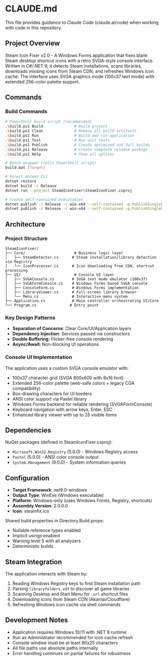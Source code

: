 # CLAUDE.md

This file provides guidance to Claude Code (claude.ai/code) when working with code in this repository.

## Project Overview

Steam Icon Fixer v2.0 - A Windows Forms application that fixes blank Steam desktop shortcut icons with a retro SVGA-style console interface. Written in C#/.NET 9, it detects Steam installations, scans libraries, downloads missing icons from Steam CDN, and refreshes Windows icon cache. The interface uses SVGA graphics mode (100x37 text mode) with extended 256-color palette support.

## Commands

### Build Commands
```bash
# PowerShell build script (recommended)
.\build.ps1 Build              # Build project
.\build.ps1 Clean              # Remove all build artifacts
.\build.ps1 Run                # Build and run application
.\build.ps1 Test               # Run unit tests  
.\build.ps1 Publish            # Create optimized and full builds
.\build.ps1 Release            # Create complete release package
.\build.ps1 Help               # Show all options

# Batch wrapper (calls PowerShell script)
build.bat [Target]

# Direct dotnet CLI
dotnet restore
dotnet build -c Release
dotnet run --project SteamIconFixer\SteamIconFixer.csproj

# Create self-contained executables
dotnet publish -c Release -r win-x64 --self-contained -p:PublishSingleFile=true -p:PublishTrimmed=true -o ./publish    # ~26MB optimized
dotnet publish -c Release -r win-x64 --self-contained -p:PublishSingleFile=true -p:PublishTrimmed=false -o ./publish   # ~69MB full
```

## Architecture

### Project Structure
```
SteamIconFixer/
├── Core/                      # Business logic layer
│   ├── SteamDetector.cs      # Steam installation/library detection via Registry
│   └── IconProcessor.cs      # Icon downloading from CDN, shortcut processing
├── UI/                        # Console UI layer  
│   ├── SVGAConsole.cs        # SVGA text mode emulator (100x37)
│   ├── SVGAFormConsole.cs    # Windows Forms-based SVGA console
│   ├── ConsoleForm.cs        # Windows Forms implementation
│   ├── LibraryViewer.cs      # Full-screen library browser
│   └── Menu.cs               # Interactive menu system
├── Application.cs            # Main controller orchestrating UI/Core
└── Program.cs               # Entry point
```

### Key Design Patterns
- **Separation of Concerns**: Clear Core/UI/Application layers
- **Dependency Injection**: Services passed via constructors  
- **Double Buffering**: Flicker-free console rendering
- **Async/Await**: Non-blocking UI operations

### Console UI Implementation
The application uses a custom SVGA console emulator with:
- 100x37 character grid (SVGA 800x600 with 8x16 font)
- Extended 256-color palette (web-safe colors + legacy CGA compatibility)
- Box-drawing characters for UI borders
- ANSI color support via Pastel library
- Windows Forms backend for reliable rendering (SVGAFormConsole)
- Keyboard navigation with arrow keys, Enter, ESC
- Enhanced library viewer with up to 25 visible items

## Dependencies

NuGet packages (defined in SteamIconFixer.csproj):
- `Microsoft.Win32.Registry` (5.0.0) - Windows Registry access
- `Pastel` (5.0.0) - ANSI color console output
- `System.Management` (9.0.0) - System information queries

## Configuration

- **Target Framework**: net9.0-windows
- **Output Type**: WinExe (Windows executable)
- **Platform**: Windows-only (uses Windows Forms, Registry, shortcuts)
- **Assembly Version**: 2.0.0.0
- **Icon**: steamfix.ico

Shared build properties in Directory.Build.props:
- Nullable reference types enabled
- Implicit usings enabled  
- Warning level 5 with all analyzers
- Deterministic builds

## Steam Integration

The application interacts with Steam by:
1. Reading Windows Registry keys to find Steam installation path
2. Parsing `libraryfolders.vdf` to discover all game libraries
3. Scanning Desktop and Start Menu for `.url` shortcut files
4. Downloading icons from Steam CDN (Akamai/Cloudflare)
5. Refreshing Windows icon cache via shell commands

## Development Notes

- Application requires Windows 10/11 with .NET 9 runtime
- Run as Administrator recommended for icon cache refresh
- Console window must be at least 80x25 characters
- All file paths use absolute paths internally
- Error handling continues on partial failures for robustness